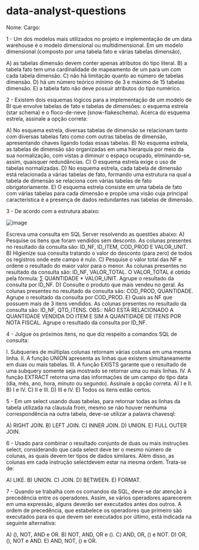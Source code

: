# data-analyst-questions

Nome:
Cargo: 


1 - Um dos modelos mais utilizados no projeto e implementação de um data warehouse é o modelo dimensional ou multidimensional. Em um modelo dimensional (composto por uma tabela fato e várias tabelas dimensão),

A)	as tabelas dimensão devem conter apenas atributos do tipo literal.
B)	a tabela fato tem uma cardinalidade de mapeamento de um para um com cada tabela dimensão.
C)	não há limitação quanto ao número de tabelas dimensão.
D)	há um número teórico mínimo de 3 e máximo de 15 tabelas dimensão.
E)	a tabela fato não deve possuir atributos do tipo numérico.


2 - Existem dois esquemas lógicos para a implementação de um modelo de BI que envolve tabelas de fato e tabelas de dimensões: o esquema estrela (star schema) e o floco-de-neve (snow-flakeschema). Acerca do esquema estrela, assinale a opção correta:

A)	No esquema estrela, diversas tabelas de dimensão se relacionam tanto com diversas tabelas fato como com outras tabelas de dimensão, apresentando chaves ligando todas essas tabelas.
B)	No esquema estrela, as tabelas de dimensão são organizadas em uma hierarquia por meio da sua normalização, com vistas a diminuir o espaço ocupado, eliminando-se, assim, quaisquer redundâncias.
C)	O esquema estrela exige o uso de tabelas normalizadas.
D)	No esquema estrela, cada tabela de dimensão está relacionada a várias tabelas de fato, formando uma estrutura na qual a tabela de dimensão se relaciona com várias tabelas de fato obrigatoriamente.
E)	O esquema estrela consiste em uma tabela de fato com várias tabelas para cada dimensão e propõe uma visão cuja principal característica é a presença de dados redundantes nas tabelas de dimensão.


3 - De acordo com a estrutura abaixo:

![image](https://user-images.githubusercontent.com/94984977/143281043-c5184b15-8949-41fb-9bd2-ba4f3b546307.png)

 
 Escreva uma consulta em SQL Server resolvendo as questões abaixo:
A)	Pesquise os itens que foram vendidos sem desconto. As colunas presentes no resultado da consulta são: ID_NF, ID_ITEM, COD_PROD E VALOR_UNIT.
B)	Higienize sua consulta tratando o valor do desconto (para zero) de todos os registros onde este campo é nulo.
C)	Pesquise o valor total das NF e ordene o resultado do maior valor para o menor. As colunas presentes no resultado da consulta são: ID_NF, VALOR_TOTAL. O VALOR_TOTAL é obtido pela fórmula: ∑ QUANTIDADE * VALOR_UNIT. Agrupe o resultado da consulta por ID_NF.
D)	Consulte o produto que mais vendeu no geral. As colunas presentes no resultado da consulta são: COD_PROD, QUANTIDADE. Agrupe o resultado da consulta por COD_PROD.
E)	Quais as NF que possuem mais de 3 itens vendidos. As colunas presentes no resultado da consulta são: ID_NF, QTD_ITENS. OBS:: NÃO ESTÁ RELACIONADO A QUANTIDADE VENDIDA DO ITEM E SIM A QUANTIDADE DE ITENS POR NOTA FISCAL. Agrupe o resultado da consulta por ID_NF.


4 - Julgue os próximos itens, no que diz respeito a comandos SQL de consulta:

I. Subqueries de múltiplas colunas retornam várias colunas em uma mesma linha.
II. A função UNION apresenta as linhas que existem simultaneamente em duas ou mais tabelas.
III. A função EXISTS garante que o resultado de uma subquery somente seja mostrado se retornar uma ou mais linhas.
IV. A função EXTRACT retorna uma das informações de um campo do tipo data (dia, mês, ano, hora, minuto ou segundo).
Assinale a opção correta.
A)	I e II.
B)	I e IV.
C)	II e III.
D)	III e IV.
E)	Todos os itens estão certos.


5 - Em um select usando duas tabelas, para retornar todas as linhas da tabela utilizada na cláusula from, mesmo se não houver nenhuma correspondência na outra tabela, deve-se utilizar a palavra chavesql:

A)	RIGHT JOIN.
B)	LEFT JOIN.
C)	INNER JOIN.
D)	UNION.
E)	FULL OUTER JOIN.


6 - Usado para combinar o resultado conjunto de duas ou mais instruções select, considerando que cada select deve ter o mesmo número de colunas, as quais devem ter tipos de dados similares. Além disso, as colunas em cada instrução selectdevem estar na mesma ordem. Trata-se de:

A)	LIKE.
B)	UNION.
C)	JOIN.
D)	BETWEEN.
E)	FORMAT.

7 - Quando se trabalha com os comandos da SQL, deve-se dar atenção à precedência entre os operadores. Assim, se vários operadores aparecerem em uma expressão, alguns deverão ser executados antes dos outros. A ordem de precedência, que estabelece os operadores que primeiro são executados para os que devem ser executados por último, está indicada na seguinte alternativa:


A)	(), NOT, AND e OR.
B)	NOT, AND, OR e ().
C)	AND, OR, () e NOT.
D)	OR, (), NOT e AND.
E)	AND, NOT, () e OR.
